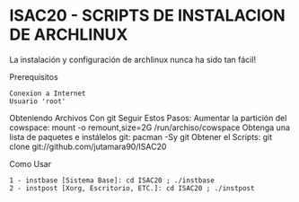 # ISAC20 - SCRIPTS DE INSTALACION DE ARCHLINUX

La instalación y configuración de archlinux nunca ha sido tan fácil!

Prerequisitos

    Conexion a Internet
    Usuario 'root'

Obteniendo Archivos
Con git
Seguir Estos Pasos:
    Aumentar la partición del cowspace: mount -o remount,size=2G /run/archiso/cowspace
    Obtenga una lista de paquetes e instálelos git: pacman -Sy git
    Obtener el Scripts: git clone git://github.com/jutamara90/ISAC20

Como Usar

    1 - instbase [Sistema Base]: cd ISAC20 ; ./instbase
    2 - instpost [Xorg, Escritorio, ETC.]: cd ISAC20 ; ./instpost


